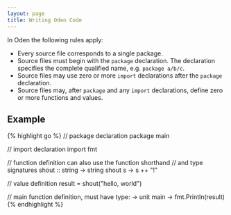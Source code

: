 ```yaml
---
layout: page
title: Writing Oden Code
---
```


In Oden the following rules apply:

* Every source file corresponds to a single package.
* Source files must begin with the `package` declaration. The declaration
  specifies the complete qualified name, e.g. `package a/b/c`.
* Source files may use zero or more `import` declarations after the `package`
  declaration.
* Source files may, after `package` and any `import` declarations, define zero
  or more functions and values.

## Example

{% highlight go %}
// package declaration
package main

// import declaration
import fmt

// function definition can also use the function shorthand
// and type signatures
shout :: string -> string
shout s -> s ++ "!"

// value definition
result = shout("hello, world")

// main function definition, must have type: -> unit
main -> fmt.Println(result)
{% endhighlight %}
